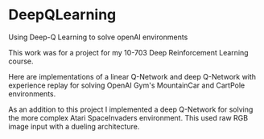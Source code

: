 # DeepQLearning
Using Deep-Q Learning to solve openAI environments

This work was for a project for my 10-703 Deep Reinforcement Learning course.

Here are implementations of a linear Q-Network and deep Q-Network with experience replay for solving OpenAI Gym's MountainCar and CartPole environments.

As an addition to this project I implemented a deep Q-Network for solving the more complex Atari SpaceInvaders environment. This used raw RGB image input with a dueling architecture.
